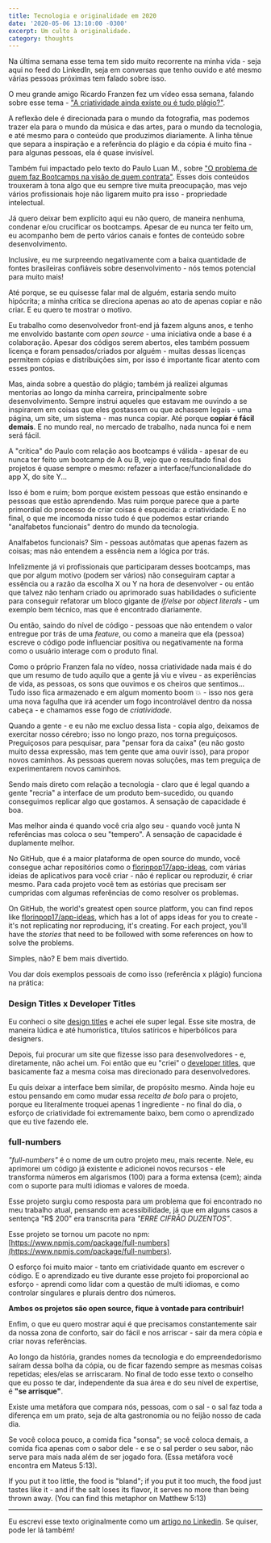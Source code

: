 ```yaml
---
title: Tecnologia e originalidade em 2020
date: '2020-05-06 13:10:00 -0300'
excerpt: Um culto à originalidade.
category: thoughts
---
```


Na última semana esse tema tem sido muito recorrente na minha vida - seja aqui no feed do LinkedIn, seja em conversas que tenho ouvido e até mesmo várias pessoas próximas tem falado sobre isso.

O meu grande amigo Ricardo Franzen fez um vídeo essa semana, falando sobre esse tema - ["A criatividade ainda existe ou é tudo plágio?"](https://www.youtube.com/watch?v=IZ-7P2TBCQU).

A reflexão dele é direcionada para o mundo da fotografia, mas podemos trazer ela para o mundo da música e das artes, para o mundo da tecnologia, e até mesmo para o conteúdo que produzimos diariamente. A linha tênue que separa a inspiração e a referência do plágio e da cópia é muito fina - para algunas pessoas, ela é quase invisível.

Também fui impactado pelo texto do Paulo Luan M., sobre ["O problema de quem faz Bootcamps na visão de quem contrata"](https://www.linkedin.com/pulse/o-problema-de-quem-faz-bootcamps-na-vis%C3%A3o-contrata-mariano-silva/?lipi=urn%3Ali%3Apage%3Ad_flagship3_pulse_read%3B79a6782YQQuTBxCvZZ8xfw%3D%3D). Esses dois conteúdos trouxeram à tona algo que eu sempre tive muita preocupação, mas vejo vários profissionais hoje não ligarem muito pra isso - propriedade intelectual.

Já quero deixar bem explícito aqui eu não quero, de maneira nenhuma, condenar e/ou crucificar os bootcamps. Apesar de eu nunca ter feito um, eu acompanho bem de perto vários canais e fontes de conteúdo sobre desenvolvimento.

Inclusive, eu me surpreendo negativamente com a baixa quantidade de fontes brasileiras confiáveis sobre desenvolvimento - nós temos potencial para muito mais!

Até porque, se eu quisesse falar mal de alguém, estaria sendo muito hipócrita; a minha crítica se direciona apenas ao ato de apenas copiar e não criar. E eu quero te mostrar o motivo.

Eu trabalho como desenvolvedor front-end já fazem alguns anos, e tenho me envolvido bastante com _open source_ - uma iniciativa onde a base é a colaboração. Apesar dos códigos serem abertos, eles também possuem licença e foram pensados/criados por alguém - muitas dessas licenças permitem cópias e distribuições sim, por isso é importante ficar atento com esses pontos.

Mas, ainda sobre a questão do plágio; também já realizei algumas mentorias ao longo da minha carreira, principalmente sobre desenvolvimento. Sempre instrui aqueles que estavam me ouvindo a se inspirarem em coisas que eles gostassem ou que achassem legais - uma página, um site, um sistema - mas nunca copiar. Até porque **copiar é fácil demais**. E no mundo real, no mercado de trabalho, nada nunca foi e nem será fácil.

A "crítica" do Paulo com relação aos bootcamps é válida - apesar de eu nunca ter feito um bootcamp de A ou B, vejo que o resultado final dos projetos é quase sempre o mesmo: refazer a interface/funcionalidade do app X, do site Y...

Isso é bom e ruim; bom porque existem pessoas que estão ensinando e pessoas que estão aprendendo. Mas ruim porque parece que a parte primordial do processo de criar coisas é esquecida: a criatividade. E no final, o que me incomoda nisso tudo é que podemos estar criando "analfabetos funcionais" dentro do mundo da tecnologia.

Analfabetos funcionais? Sim - pessoas autômatas que apenas fazem as coisas; mas não entendem a essência nem a lógica por trás.

Infelizmente já vi profissionais que participaram desses bootcamps, mas que por algum motivo (podem ser vários) não conseguiram captar a essência ou a razão da escolha X ou Y na hora de desenvolver - ou então que talvez não tenham criado ou aprimorado suas habilidades o suficiente para conseguir refatorar um bloco gigante de _if/else_ por _object literals_ - um exemplo bem técnico, mas que é encontrado diariamente.

Ou então, saindo do nível de código - pessoas que não entendem o valor entregue por trás de uma _feature_, ou como a maneira que ela (pessoa) escreve o código pode influenciar positiva ou negativamente na forma como o usuário interage com o produto final.

Como o próprio Franzen fala no vídeo, nossa criatividade nada mais é do que um resumo de tudo aquilo que a gente já viu e viveu - as experiências de vida, as pessoas, os sons que ouvimos e os cheiros que sentimos... Tudo isso fica armazenado e em algum momento boom 💥 - isso nos gera uma nova fagulha que irá acender um fogo incontrolável dentro da nossa cabeça - e chamamos esse fogo de _criatividade_.

Quando a gente - e eu não me excluo dessa lista - copia algo, deixamos de exercitar nosso cérebro; isso no longo prazo, nos torna preguiçosos. Preguiçosos para pesquisar, para "pensar fora da caixa" (eu não gosto muito dessa expressão, mas tem gente que ama ouvir isso), para propor novos caminhos. As pessoas querem novas soluções, mas tem preguiça de experimentarem novos caminhos.

Sendo mais direto com relação a tecnologia - claro que é legal quando a gente "recria" a interface de um produto bem-sucedido, ou quando conseguimos replicar algo que gostamos. A sensação de capacidade é boa.

Mas melhor ainda é quando você cria algo seu - quando você junta N referências mas coloca o seu "tempero". A sensação de capacidade é duplamente melhor.

No GitHub, que é a maior plataforma de open source do mundo, você consegue achar repositórios como o [florinpop17/app-ideas](https://github.com/florinpop17/app-ideas), com várias ideias de aplicativos para você criar - não é replicar ou reproduzir, é criar mesmo. Para cada projeto você tem as estórias que precisam ser cumpridas com algumas referências de como resolver os problemas.

On GitHub, the world's greatest open source platform, you can find repos like [florinpop17/app-ideas](https://github.com/florinpop17/app-ideas), which has a lot of apps ideas for you to create - it's not replicating nor reproducing, it's creating. For each project, you'll have the _stories_ that need to be followed with some references on how to solve the problems.

Simples, não? E bem mais divertido.

Vou dar dois exemplos pessoais de como isso (referência x plágio) funciona na prática:

### Design Titles x Developer Titles

Eu conheci o site [design titles](https://designtitles.com/) e achei ele super legal. Esse site mostra, de maneira lúdica e até humorística, títulos satíricos e hiperbólicos para designers.

Depois, fui procurar um site que fizesse isso para desenvolvedores - e, diretamente, não achei um. Foi então que eu "criei" o [developer titles](https://developertitles.com/), que basicamente faz a mesma coisa mas direcionado para desenvolvedores.

Eu quis deixar a interface bem similar, de propósito mesmo. Ainda hoje eu estou pensando em como mudar essa _receita de bolo_ para o projeto, porque eu literalmente troquei apenas 1 ingrediente - no final do dia, o esforço de criatividade foi extremamente baixo, bem como o aprendizado que eu tive fazendo ele.

### full-numbers

_"full-numbers"_ é o nome de um outro projeto meu, mais recente. Nele, eu aprimorei um código já existente e adicionei novos recursos - ele transforma números em algarismos (100) para a forma extensa (cem); ainda com o suporte para multi idiomas e valores de moeda.

Esse projeto surgiu como resposta para um problema que foi encontrado no meu trabalho atual, pensando em acessibilidade, já que em alguns casos a sentença "R$ 200" era transcrita para _"ERRE CIFRÃO DUZENTOS"_.

Esse projeto se tornou um pacote no npm: [https://www.npmjs.com/package/full-numbers](https://www.npmjs.com/package/full-numbers).

O esforço foi muito maior - tanto em criatividade quanto em escrever o código. E o aprendizado eu tive durante esse projeto foi proporcional ao esforço - aprendi como lidar com a questão de multi idiomas, e como controlar singulares e plurais dentro dos números.

**Ambos os projetos são open source, fique à vontade para contribuir!**

Enfim, o que eu quero mostrar aqui é que precisamos constantemente sair da nossa zona de conforto, sair do fácil e nos arriscar - sair da mera cópia e criar novas referências.

Ao longo da história, grandes nomes da tecnologia e do empreendedorismo saíram dessa bolha da cópia, ou de ficar fazendo sempre as mesmas coisas repetidas; eles/elas se arriscaram. No final de todo esse texto o conselho que eu posso te dar, independente da sua área e do seu nível de expertise, é **"se arrisque"**.

Existe uma metáfora que compara nós, pessoas, com o sal - o sal faz toda a diferença em um prato, seja de alta gastronomia ou no feijão nosso de cada dia.

Se você coloca pouco, a comida fica "sonsa"; se você coloca demais, a comida fica apenas com o sabor dele - e se o sal perder o seu sabor, não serve para mais nada além de ser jogado fora. (Essa metáfora você encontra em Mateus 5:13).

If you put it too little, the food is "bland"; if you put it too much, the food just tastes like it - and if the salt loses its flavor, it serves no more than being thrown away. (You can find this metaphor on Matthew 5:13)

---

Eu escrevi esse texto originalmente como um [artigo no Linkedin](https://www.linkedin.com/pulse/tecnologia-e-originalidade-em-2020-julio-lozovei/). Se quiser, pode ler lá também!
